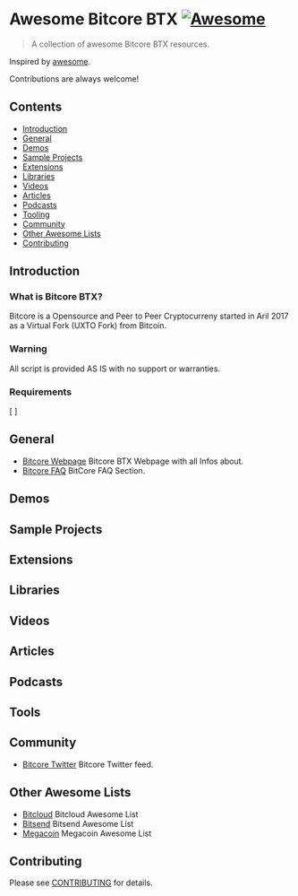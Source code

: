# Awesome Bitcore BTX [![Awesome](https://awesome.re/badge.svg)](https://awesome.re)

> A collection of awesome Bitcore BTX resources.

Inspired by [awesome](https://github.com/sindresorhus/awesome).

Contributions are always welcome! 

## Contents
* [Introduction](#introduction)
* [General](#general)
* [Demos](#demos)
* [Sample Projects](#sample-projects)
* [Extensions](#extensions)
* [Libraries](#libraries)
* [Videos](#videos)
* [Articles](#articles)
* [Podcasts](#podcasts)
* [Tooling](#tooling)
* [Community](#community)
* [Other Awesome Lists](#other-awesome-lists)
* [Contributing](#contributing)

## Introduction
### What is Bitcore BTX?
Bitcore is a Opensource and Peer to Peer Cryptocurreny started in Aril 2017 as a Virtual Fork (UXTO Fork) from Bitcoin.

### Warning
All script is provided AS IS with no support or warranties.

### Requirements
[ ]

## General
* [Bitcore Webpage](https://bitcore.cc/) Bitcore BTX Webpage with all Infos about.
* [Bitcore FAQ](https://bitcore.cc/faq/) BitCore FAQ Section.

## Demos

## Sample Projects

## Extensions

## Libraries

## Videos

## Articles
  
## Podcasts

## Tools
  
## Community
* [Bitcore Twitter](https://twitter.com/Bitcore_BTX) Bitcore Twitter feed.

## Other Awesome Lists
* [Bitcloud](https://github.com/LIMXTEC/awesome-bitcloud-btdx/) Bitcloud Awesome List
* [Bitsend](https://github.com/LIMXTEC/awesome-bitsend-bsd/) Bitsend Awesome List
* [Megacoin](https://github.com/LIMXTEC/awesome-megacoin-mec/) Megacoin Awesome List

## Contributing
Please see [CONTRIBUTING](https://github.com/LIMXTEC/awesome-bitcore-btx/blob/master/contributing.md) for details.
